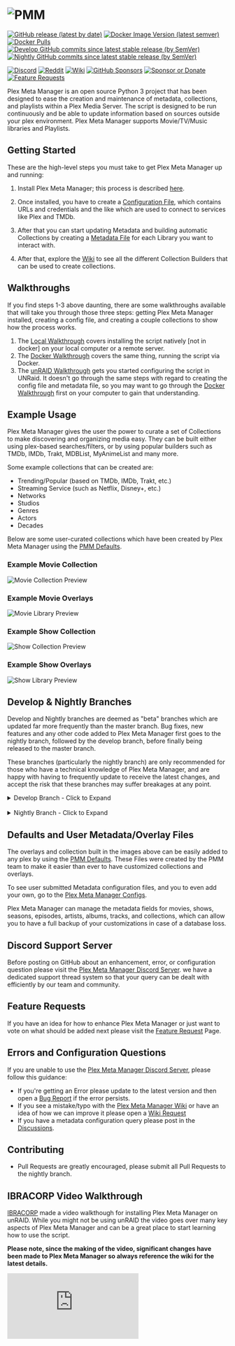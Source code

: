 # <img src="_static/logo-full.png" alt="PMM">

[![GitHub release (latest by date)](https://img.shields.io/github/v/release/meisnate12/Plex-Meta-Manager?style=plastic)](https://github.com/meisnate12/Plex-Meta-Manager/releases)
[![Docker Image Version (latest semver)](https://img.shields.io/docker/v/meisnate12/plex-meta-manager?label=docker&sort=semver&style=plastic)](https://hub.docker.com/r/meisnate12/plex-meta-manager)
[![Docker Pulls](https://img.shields.io/docker/pulls/meisnate12/plex-meta-manager?style=plastic)](https://hub.docker.com/r/meisnate12/plex-meta-manager)
[![Develop GitHub commits since latest stable release (by SemVer)](https://img.shields.io/github/commits-since/meisnate12/plex-meta-manager/latest/develop?label=Commits%20in%20Develop&style=plastic)](https://github.com/meisnate12/Plex-Meta-Manager/tree/develop)
[![Nightly GitHub commits since latest stable release (by SemVer)](https://img.shields.io/github/commits-since/meisnate12/plex-meta-manager/latest/nightly?label=Commits%20in%20Nightly&style=plastic)](https://github.com/meisnate12/Plex-Meta-Manager/tree/nightly)

[![Discord](https://img.shields.io/discord/822460010649878528?color=%2300bc8c&label=Discord&style=plastic)](https://discord.gg/NfH6mGFuAB)
[![Reddit](https://img.shields.io/reddit/subreddit-subscribers/PlexMetaManager?color=%2300bc8c&label=r%2FPlexMetaManager&style=plastic)](https://www.reddit.com/r/PlexMetaManager/)
[![Wiki](https://img.shields.io/readthedocs/plex-meta-manager?color=%2300bc8c&style=plastic)](https://metamanager.wiki)
[![GitHub Sponsors](https://img.shields.io/github/sponsors/meisnate12?color=%238a2be2&style=plastic)](https://github.com/sponsors/meisnate12)
[![Sponsor or Donate](https://img.shields.io/badge/-Sponsor%2FDonate-blueviolet?style=plastic)](https://github.com/sponsors/meisnate12)
[![Feature Requests](https://img.shields.io/badge/Feature%20Requests-blueviolet?style=plastic)](https://features.metamanager.wiki/)

Plex Meta Manager is an open source Python 3 project that has been designed to ease the creation and maintenance of metadata, collections, and playlists within a Plex Media Server. The script is designed to be run continuously and be able to update information based on sources outside your plex environment. Plex Meta Manager supports Movie/TV/Music libraries and Playlists.

## Getting Started

These are the high-level steps you must take to get Plex Meta Manager up and running:

1. Install Plex Meta Manager; this process is described [here](home/installation).

2. Once installed, you have to create a [Configuration File](config/configuration), which contains URLs and credentials and the like which are used to connect to services like Plex and TMDb.

3. After that you can start updating Metadata and building automatic Collections by creating a [Metadata File](metadata/metadata) for each Library you want to interact with.

4. After that, explore the [Wiki](https://metamanager.wiki/) to see all the different Collection Builders that can be used to create collections.

## Walkthroughs

If you find steps 1-3 above daunting, there are some walkthroughs available that will take you through those three steps: getting Plex Meta Manager installed, creating a config file, and creating a couple collections to show how the process works.

   1. The [Local Walkthrough](home/guides/local) covers installing the script natively [not in docker] on your local computer or a remote server.
   2. The [Docker Walkthrough](home/guides/docker) covers the same thing, running the script via Docker.
   3. The [unRAID Walkthrough](home/guides/unraid) gets you started configuring the script in UNRaid.  It doesn't go through the same steps with regard to creating the config file and metadata file, so you may want to go through the [Docker Walkthrough](home/guides/docker) first on your computer to gain that understanding.

## Example Usage

Plex Meta Manager gives the user the power to curate a set of Collections to make discovering and organizing media easy. They can be built either using plex-based searches/filters, or by using popular builders such as TMDb, IMDb, Trakt, MDBList, MyAnimeList and many more.

Some example collections that can be created are:
  * Trending/Popular (based on TMDb, IMDb, Trakt, etc.)
  * Streaming Service (such as Netflix, Disney+, etc.)
  * Networks
  * Studios
  * Genres
  * Actors
  * Decades

Below are some user-curated collections which have been created by Plex Meta Manager using the [PMM Defaults](defaults/guide).

### Example Movie Collection
![Movie Collection Preview](home/movie-collection-preview.png)

### Example Movie Overlays
![Movie Library Preview](home/movie-library-preview.png)

### Example Show Collection
![Show Collection Preview](home/show-collection-preview.png)

### Example Show Overlays
![Show Library Preview](home/show-library-preview.png)

## Develop & Nightly Branches

Develop and Nightly branches are deemed as "beta" branches which are updated far more frequently than the master branch. Bug fixes, new features and any other code added to Plex Meta Manager first goes to the nightly branch, followed by the develop branch, before finally being released to the master branch.

These branches (particularly the nightly branch) are only recommended for those who have a technical knowledge of Plex Meta Manager, and are happy with having to frequently update to receive the latest changes, and accept the risk that these branches may suffer breakages at any point.

<details class="details-tabs">
  <summary>Develop Branch - Click to Expand</summary>

[![Develop GitHub commits since latest stable release (by SemVer)](https://img.shields.io/github/commits-since/meisnate12/plex-meta-manager/latest/develop?label=Commits%20in%20Develop&style=plastic)](https://github.com/meisnate12/Plex-Meta-Manager/tree/develop)

The [develop](https://github.com/meisnate12/Plex-Meta-Manager/tree/develop) branch has the most updated **documented** fixes and enhancements to Plex Meta Manager.  This version is tested and documented to some degree, but it is still an active Develop branch, so there may be rough edges.

Switching to `develop`:
````{tab} Running in Docker
Add ":develop" to the image name in your run command or configuration:
```
meisnate12/plex-meta-manager:develop
```
````
````{tab} Running on the Host
In the directory where you cloned PMM:
```bash
git checkout develop
```
To switch back:
```bash
git checkout master
```
````

If switching to the develop branch, it is recommended to also use the [develop branch of the wiki](https://metamanager.wiki/en/develop/), which documents any changes made from the Master branch.

</details>

</br>

<details class="details-tabs">
  <summary>Nightly Branch - Click to Expand</summary>

[![Nightly GitHub commits since latest stable release (by SemVer)](https://img.shields.io/github/commits-since/meisnate12/plex-meta-manager/latest/nightly?label=Commits%20in%20Nightly&style=plastic)](https://github.com/meisnate12/Plex-Meta-Manager/tree/nightly)

**This branch will have squashed commits which can cause `git pull`/`git fetch` to error you can use `git reset origin/nightly --hard` to fix the branch.**

There is also a [nightly](https://github.com/meisnate12/Plex-Meta-Manager/tree/nightly) branch which will have the absolute latest version of the script, but it could easily break, there is no guarantee that it even works, and any new features will not be documented until they have progressed enough to reach the develop branch.

Switching to `nightly`:

````{tab} Running in Docker
Add ":nightly" to the image name in your run command or configuration:
```
meisnate12/plex-meta-manager:nightly
```
````
````{tab} Running on the Host
In the directory where you cloned PMM:
```bash
git checkout nightly
```
To switch back:
```bash
git checkout master
```
````

As this branch is subject to extreme change, there is no promise of the feature being documented in the [nightly](https://metamanager.wiki/en/nightly/) branch of the wiki and all discussions relating to changes made in the nightly branch will be held within the [Plex Meta Manager Discord Server](https://discord.gg/NfH6mGFuAB).
</details>

## Defaults and User Metadata/Overlay Files

The overlays and collection built in the images above can be easily added to any plex by using the [PMM Defaults](defaults/guide). These Files were created by the PMM team to make it easier than ever to have customized collections and overlays.

To see user submitted Metadata configuration files, and you to even add your own, go to the [Plex Meta Manager Configs](https://github.com/meisnate12/Plex-Meta-Manager-Configs).

Plex Meta Manager can manage the metadata fields for movies, shows, seasons, episodes, artists, albums, tracks, and collections, which can allow you to have a full backup of your customizations in case of a database loss.

## Discord Support Server
Before posting on GitHub about an enhancement, error, or configuration question please visit the [Plex Meta Manager Discord Server](https://discord.gg/NfH6mGFuAB). we have a dedicated support thread system so that your query can be dealt with efficiently by our team and community.

## Feature Requests
If you have an idea for how to enhance Plex Meta Manager or just want to vote on what should be added next please visit the [Feature Request](https://features.metamanager.wiki/features) Page.

## Errors and Configuration Questions
If you are unable to use the [Plex Meta Manager Discord Server](https://discord.gg/NfH6mGFuAB), please follow this guidance:
* If you're getting an Error please update to the latest version and then open a [Bug Report](https://github.com/meisnate12/Plex-Meta-Manager/issues/new?assignees=meisnate12&labels=status%3Anot-yet-viewed%2C+bug&template=bug_report.md&title=Bug%3A+) if the error persists.
* If you see a mistake/typo with the [Plex Meta Manager Wiki](https://metamanager.wiki/) or have an idea of how we can improve it please open a [Wiki Request](https://github.com/meisnate12/Plex-Meta-Manager/issues/new?assignees=meisnate12&labels=status%3Anot-yet-viewed%2C+documentation&template=3.docs_request.yml&title=%5BDocs%5D%3A+)
* If you have a metadata configuration query please post in the [Discussions](https://github.com/meisnate12/Plex-Meta-Manager/discussions).

## Contributing
* Pull Requests are greatly encouraged, please submit all Pull Requests to the nightly branch.

## IBRACORP Video Walkthrough

[IBRACORP](https://ibracorp.io/) made a video walkthough for installing Plex Meta Manager on unRAID. While you might not be using unRAID the video goes over many key aspects of Plex Meta Manager and can be a great place to start learning how to use the script.

**Please note, since the making of the video, significant changes have been made to Plex Meta Manager so always reference the wiki for the latest details.**

<div id="IBRACORP-video" class="responsiveYT">
    <iframe src="https://www.youtube.com/embed/dF69MNoot3w" frameborder="0" allowfullscreen>
    </iframe>
</div>
<br>
<br>
